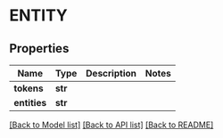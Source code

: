 # ENTITY

## Properties
Name | Type | Description | Notes
------------ | ------------- | ------------- | -------------
**tokens** | **str** |  | 
**entities** | **str** |  | 

[[Back to Model list]](../README.md#documentation-for-models) [[Back to API list]](../README.md#documentation-for-api-endpoints) [[Back to README]](../README.md)


